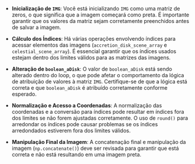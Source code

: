 - **Inicialização de `IMG`**: Você está inicializando `IMG` como uma matriz de zeros, o que significa que a imagem começará como preta. É importante garantir que os valores da matriz sejam corretamente preenchidos antes de salvar a imagem.
    
- **Cálculo dos Índices**: Há várias operações envolvendo índices para acessar elementos das imagens (`accretion_disk_scene_array` e `celestial_scene_array`). É essencial garantir que os índices usados estejam dentro dos limites válidos para as matrizes das imagens.
    
- **Alteração de `boolean_aDisk`**: O valor de `boolean_aDisk` está sendo alterado dentro do loop, o que pode afetar o comportamento da lógica de atribuição de valores à matriz `IMG`. Certifique-se de que a lógica está correta e que `boolean_aDisk` é atribuído corretamente conforme esperado.
    
- **Normalização e Acesso a Coordenadas**: A normalização das coordenadas e a conversão para índices pode resultar em índices fora dos limites se não forem ajustadas corretamente. O uso de `round()` para arredondar os índices pode causar problemas se os índices arredondados estiverem fora dos limites válidos.
    
- **Manipulação Final da Imagem**: A concatenação final e manipulação da imagem (`np.concatenate()`) deve ser revisada para garantir que está correta e não está resultando em uma imagem preta.